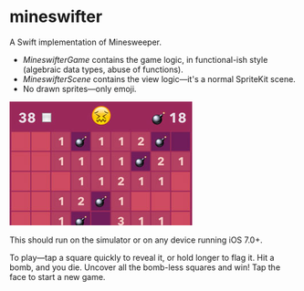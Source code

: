 mineswifter
===========

A Swift implementation of Minesweeper.

- *MineswifterGame* contains the game logic, in functional-ish style (algebraic data types, abuse of functions).
- *MineswifterScene* contains the view logic&mdash;it's a normal SpriteKit scene.
- No drawn sprites&mdash;only emoji.

<img src="screenshot.jpg" style="width: 320px;"/>

This should run on the simulator or on any device running iOS 7.0+.

To play&mdash;tap a square quickly to reveal it, or hold longer to flag it. Hit a bomb, and you die. Uncover all the bomb-less squares and win! Tap the face to start a new game.